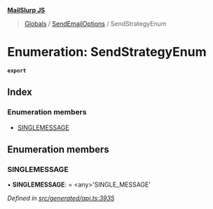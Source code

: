 **[MailSlurp JS](../README.md)**

> [Globals](../README.md) / [SendEmailOptions](../modules/sendemailoptions.md) / SendStrategyEnum

# Enumeration: SendStrategyEnum

**`export`** 

## Index

### Enumeration members

* [SINGLEMESSAGE](sendemailoptions.sendstrategyenum.md#singlemessage)

## Enumeration members

### SINGLEMESSAGE

•  **SINGLEMESSAGE**:  = \<any>'SINGLE\_MESSAGE'

*Defined in [src/generated/api.ts:3935](https://github.com/mailslurp/mailslurp-client/blob/a36d929/src/generated/api.ts#L3935)*
